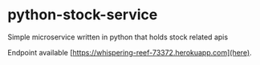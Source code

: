 # python-stock-service
Simple microservice written in python that holds stock related apis

Endpoint available [https://whispering-reef-73372.herokuapp.com](here).